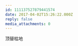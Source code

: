 ```yaml
---
id: 111137527879441574
date: 2017-04-02T15:26:22.000Z
reply: false
media_attachments: 0
---
```


顶替枯地

